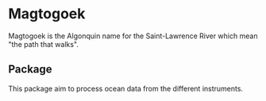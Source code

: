 # Magtogoek
Magtogoek is the Algonquin name for the Saint-Lawrence River which mean "the path that walks". 

## Package
This package aim to process ocean data from the different instruments.
